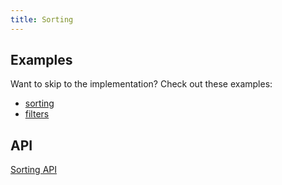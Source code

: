 ```yaml
---
title: Sorting
---
```


## Examples

Want to skip to the implementation? Check out these examples:

- [sorting](../examples/react/sorting)
- [filters](../examples/react/filters)

## API

[Sorting API](../api/features/sorting)

